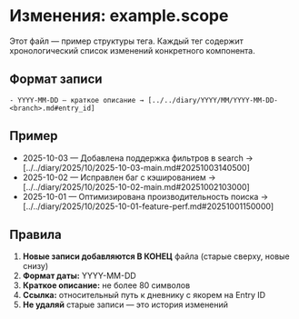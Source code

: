 # Изменения: example.scope

Этот файл — пример структуры тега. Каждый тег содержит хронологический список изменений конкретного компонента.

## Формат записи

```
- YYYY-MM-DD — краткое описание → [../../diary/YYYY/MM/YYYY-MM-DD-<branch>.md#entry_id]
```

## Пример

- 2025-10-03 — Добавлена поддержка фильтров в search → [../../diary/2025/10/2025-10-03-main.md#20251003140500]
- 2025-10-02 — Исправлен баг с кэшированием → [../../diary/2025/10/2025-10-02-main.md#20251002103000]
- 2025-10-01 — Оптимизирована производительность поиска → [../../diary/2025/10/2025-10-01-feature-perf.md#20251001150000]

## Правила

1. **Новые записи добавляются В КОНЕЦ** файла (старые сверху, новые снизу)
2. **Формат даты:** YYYY-MM-DD
3. **Краткое описание:** не более 80 символов
4. **Ссылка:** относительный путь к дневнику с якорем на Entry ID
5. **Не удаляй** старые записи — это история изменений

